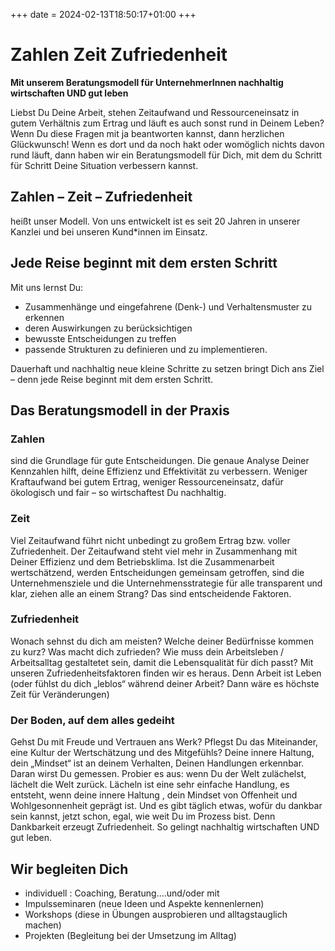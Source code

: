 +++
date = 2024-02-13T18:50:17+01:00
+++
# Zahlen Zeit Zufriedenheit

**Mit unserem Beratungsmodell für UnternehmerInnen nachhaltig wirtschaften UND gut leben**

Liebst Du Deine Arbeit, stehen Zeitaufwand und Ressourceneinsatz in gutem Verhältnis zum Ertrag und läuft es auch sonst rund in Deinem Leben?
Wenn Du diese Fragen mit ja beantworten kannst, dann herzlichen Glückwunsch!
Wenn es dort und da noch hakt oder womöglich nichts davon rund läuft, dann haben wir
ein Beratungsmodell für Dich, mit dem du Schritt für Schritt Deine Situation
verbessern kannst.

<!-- [Sieh dir das Video an](video) -->

## Zahlen – Zeit – Zufriedenheit

heißt unser Modell. Von uns entwickelt ist es seit 20 Jahren in unserer Kanzlei und bei unseren Kund*innen im Einsatz.

## Jede Reise beginnt mit dem ersten Schritt

Mit uns lernst Du:

- Zusammenhänge und eingefahrene (Denk-) und Verhaltensmuster zu erkennen
- deren Auswirkungen zu berücksichtigen
- bewusste Entscheidungen zu treffen
- passende Strukturen zu definieren und zu implementieren.

Dauerhaft und nachhaltig neue kleine Schritte zu setzen bringt Dich ans Ziel – denn jede Reise beginnt mit dem ersten Schritt.

## Das Beratungsmodell in der Praxis

### Zahlen

sind die Grundlage für gute Entscheidungen. Die genaue Analyse Deiner Kennzahlen hilft, deine Effizienz und Effektivität zu verbessern. Weniger Kraftaufwand bei gutem Ertrag, weniger Ressourceneinsatz, dafür ökologisch und fair – so wirtschaftest Du nachhaltig.

### Zeit

Viel Zeitaufwand führt nicht unbedingt zu großem Ertrag bzw. voller Zufriedenheit. Der Zeitaufwand steht viel mehr in Zusammenhang mit Deiner Effizienz und dem Betriebsklima. Ist die Zusammenarbeit wertschätzend, werden Entscheidungen gemeinsam getroffen, sind die Unternehmensziele und die Unternehmensstrategie für alle transparent und klar, ziehen alle an einem Strang? Das sind entscheidende Faktoren.

### Zufriedenheit  

Wonach sehnst du dich am meisten? Welche deiner Bedürfnisse kommen zu kurz? Was macht dich zufrieden? Wie muss dein Arbeitsleben / Arbeitsalltag gestaltetet sein, damit die Lebensqualität für dich passt?  Mit unseren Zufriedenheitsfaktoren finden wir es heraus. Denn Arbeit ist Leben (oder fühlst du dich „leblos“ während deiner Arbeit? Dann wäre es höchste Zeit für Veränderungen)

### Der Boden, auf dem alles gedeiht

Gehst Du mit Freude und Vertrauen ans Werk? Pflegst Du das Miteinander, eine Kultur der Wertschätzung und des Mitgefühls? Deine innere Haltung, dein „Mindset“ ist an deinem Verhalten, Deinen Handlungen erkennbar. Daran wirst Du gemessen.  Probier es aus:  wenn Du der Welt zulächelst, lächelt die Welt zurück. Lächeln ist eine sehr einfache Handlung, es entsteht, wenn deine innere Haltung , dein Mindset von Offenheit und Wohlgesonnenheit geprägt ist. Und es gibt täglich etwas, wofür du dankbar sein kannst, jetzt schon, egal, wie weit Du im Prozess bist. Denn Dankbarkeit erzeugt Zufriedenheit. So gelingt nachhaltig wirtschaften UND gut leben.

## Wir begleiten Dich

- individuell : Coaching, Beratung….und/oder mit
- Impulsseminaren (neue Ideen und Aspekte kennenlernen)
- Workshops (diese in Übungen ausprobieren und alltagstauglich machen)
- Projekten (Begleitung bei der Umsetzung im Alltag)
